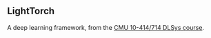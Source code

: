 ## LightTorch 

A deep learning framework, from the [CMU 10-414/714 DLSys course](https://dlsyscourse.org).